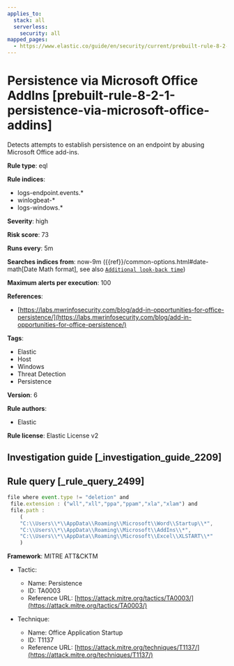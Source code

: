 ```yaml
---
applies_to:
  stack: all
  serverless:
    security: all
mapped_pages:
  - https://www.elastic.co/guide/en/security/current/prebuilt-rule-8-2-1-persistence-via-microsoft-office-addins.html
---
```


# Persistence via Microsoft Office AddIns [prebuilt-rule-8-2-1-persistence-via-microsoft-office-addins]

Detects attempts to establish persistence on an endpoint by abusing Microsoft Office add-ins.

**Rule type**: eql

**Rule indices**:

* logs-endpoint.events.*
* winlogbeat-*
* logs-windows.*

**Severity**: high

**Risk score**: 73

**Runs every**: 5m

**Searches indices from**: now-9m ({{ref}}/common-options.html#date-math[Date Math format], see also [`Additional look-back time`](docs-content://solutions/security/detect-and-alert/create-detection-rule.md#rule-schedule))

**Maximum alerts per execution**: 100

**References**:

* [https://labs.mwrinfosecurity.com/blog/add-in-opportunities-for-office-persistence/](https://labs.mwrinfosecurity.com/blog/add-in-opportunities-for-office-persistence/)

**Tags**:

* Elastic
* Host
* Windows
* Threat Detection
* Persistence

**Version**: 6

**Rule authors**:

* Elastic

**Rule license**: Elastic License v2

## Investigation guide [_investigation_guide_2209]



## Rule query [_rule_query_2499]

```js
file where event.type != "deletion" and
 file.extension : ("wll","xll","ppa","ppam","xla","xlam") and
 file.path :
    (
    "C:\\Users\\*\\AppData\\Roaming\\Microsoft\\Word\\Startup\\*",
    "C:\\Users\\*\\AppData\\Roaming\\Microsoft\\AddIns\\*",
    "C:\\Users\\*\\AppData\\Roaming\\Microsoft\\Excel\\XLSTART\\*"
    )
```

**Framework**: MITRE ATT&CKTM

* Tactic:

    * Name: Persistence
    * ID: TA0003
    * Reference URL: [https://attack.mitre.org/tactics/TA0003/](https://attack.mitre.org/tactics/TA0003/)

* Technique:

    * Name: Office Application Startup
    * ID: T1137
    * Reference URL: [https://attack.mitre.org/techniques/T1137/](https://attack.mitre.org/techniques/T1137/)



